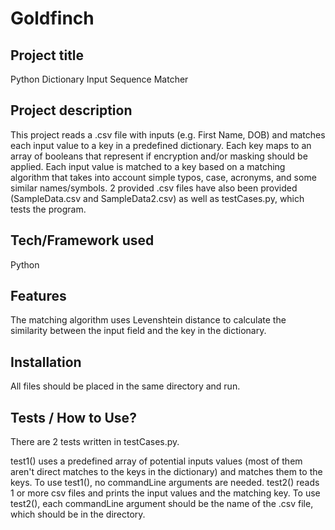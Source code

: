 # Goldfinch


## Project title
Python Dictionary Input Sequence Matcher

## Project description
This project reads a .csv file with inputs (e.g. First Name, DOB) and matches each input value to a key in a predefined dictionary. Each key maps to an array of booleans that represent if encryption and/or masking should be applied. Each input value is matched to a key based on a matching algorithm that takes into account simple typos, case, acronyms, and some similar names/symbols. 2 provided .csv files have also been provided (SampleData.csv and SampleData2.csv) as well as testCases.py, which tests the program. 


## Tech/Framework used
Python

## Features
The matching algorithm uses Levenshtein distance to calculate the similarity between the input field and the key in the dictionary.

## Installation
All files should be placed in the same directory and run. 

## Tests / How to Use?
There are 2 tests written in testCases.py. 

test1() uses a predefined array of potential inputs values (most of them aren't direct matches to the keys in the dictionary) and matches them to the keys. 
To use test1(), no commandLine arguments are needed.
test2() reads 1 or more csv files and prints the input values and the matching key. 
To use test2(), each commandLine argument should be the name of the .csv file, which should be in the directory. 
